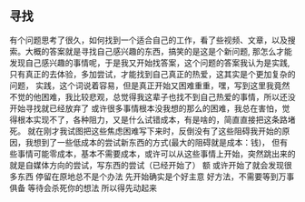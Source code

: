 ## 寻找

有个问题思考了很久，如何找到一个适合自己的工作，看了些视频、文章，以及搜索。大概的答案就是寻找自己感兴趣的东西，搞笑的是这是个新问题,
那怎么才能发现自己感兴趣的事情呢，于是我又开始找答案，这个问题的答案我认为是实践,只有真正的去体验，多加尝试，才能找到自己真正的热爱，这其实是个更加复杂的问题，
实践，这个词说着容易，但是真正开始又困难重重，嘿，写到这里我竟然不觉的他困难，我比较悲观，总觉得我这辈子也找不到自己热爱的事情，所以还没开始寻找就已经放弃了
或许很多事情根本没我想的那么的困难，我总在害怕，觉得根本实现不了，各种阻力，又是什么试错成本，有是啥的，简直直接把这条路堵死。
就在刚才我试图把这些焦虑困难写下来时，反倒没有了这些阻碍我开始的原因，我想到了一些低成本的尝试新东西的方式(最大的阻碍就是成本：钱)，
但有些事情可能零成本，基本不需要成本，或许可以从这些事情上开始，突然跳出来的就是自媒体方向的尝试，写东西的尝试（已经开始了）
额 或许开始了就会发现很多东西 停留在原地总不是个办法
先开始确实是个好主意 好方法，不需要等到万事俱备
等待会杀死你的想法 所以得先动起来
